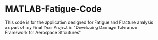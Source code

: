 # MATLAB-Fatigue-Code
This code is for the application designed for Fatigue and Fracture analysis as part of my Final Year Project in "Developing Damage Tolerance Framework for Aerospace Strcutures"
